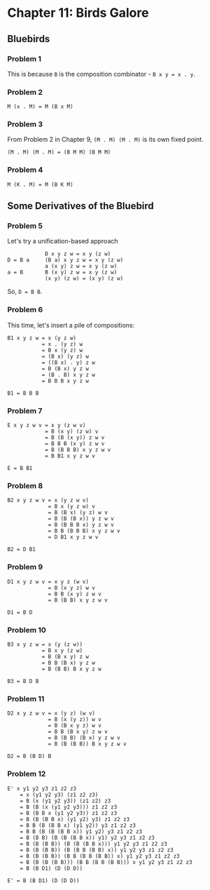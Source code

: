 # Chapter 11: Birds Galore

## Bluebirds

### Problem 1

This is because `B` is the composition combinator - `B x y = x . y`.

### Problem 2

```
M (x . M) = M (B x M)
```

### Problem 3

From Problem 2 in Chapter 9, `(M . M) (M . M)` is its own fixed point.

```
(M . M) (M . M) = (B M M) (B M M)
```

### Problem 4

```
M (K . M) = M (B K M)
```

## Some Derivatives of the Bluebird

### Problem 5

Let's try a unification-based approach

```
            D x y z w = x y (z w)
D = B a     (B a) x y z w = x y (z w)
            a (x y) z w = x y (z w)
a = B       B (x y) z w = x y (z w)
            (x y) (z w) = (x y) (z w)
```

So, `D = B B`.

### Problem 6

This time, let's insert a pile of compositions:

```
B1 x y z w = x (y z w)
           = x . (y z) w
           = B x (y z) w
           = (B x) (y z) w
           = ((B x) . y) z w
           = B (B x) y z w
           = (B . B) x y z w
           = B B B x y z w

B1 = B B B
```

### Problem 7

```
E x y z w v = x y (z w v)
            = B (x y) (z w) v
            = B (B (x y)) z w v
            = B B B (x y) z w v
            = B (B B B) x y z w v
            = B B1 x y z w v

E = B B1
```

### Problem 8

```
B2 x y z w v = x (y z w v)
             = B x (y z w) v
             = B (B x) (y z) w v
             = B (B (B x)) y z w v
             = B (B B B x) y z w v
             = B B (B B B) x y z w v
             = D B1 x y z w v

B2 = D B1
```

### Problem 9

```
D1 x y z w v = x y z (w v)
             = B (x y z) w v
             = B B (x y) z w v
             = B (B B) x y z w v

D1 = B D
```

### Problem 10

```
B3 x y z w = x (y (z w))
           = B x y (z w)
           = B (B x y) z w
           = B B (B x) y z w
           = B (B B) B x y z w

B3 = B D B
```

### Problem 11

```
D2 x y z w v = x (y z) (w v)
             = B (x (y z)) w v
             = B (B x y z) w v
             = B B (B x y) z w v
             = B (B B) (B x) y z w v
             = B (B (B B)) B x y z w v

D2 = B (B D) B
```

### Problem 12

```
E' x y1 y2 y3 z1 z2 z3
    = x (y1 y2 y3) (z1 z2 z3)
    = B (x (y1 y2 y3)) (z1 z2) z3
    = B (B (x (y1 y2 y3))) z1 z2 z3
    = B (B B x (y1 y2 y3)) z1 z2 z3
    = B (B (B B x) (y1 y2) y3) z1 z2 z3
    = B B (B (B B x) (y1 y2)) y3 z1 z2 z3
    = B B (B (B (B B x)) y1 y2) y3 z1 z2 z3
    = B (B B) (B (B (B B x)) y1) y2 y3 z1 z2 z3
    = B (B (B B)) (B (B (B B x))) y1 y2 y3 z1 z2 z3
    = B (B (B B)) (B (B B (B B) x)) y1 y2 y3 z1 z2 z3
    = B (B (B B)) (B B (B B (B B)) x) y1 y2 y3 z1 z2 z3
    = B (B (B (B B))) (B B (B B (B B))) x y1 y2 y3 z1 z2 z3
    = B (B D1) (D (D D))

E' = B (B D1) (D (D D))
```

